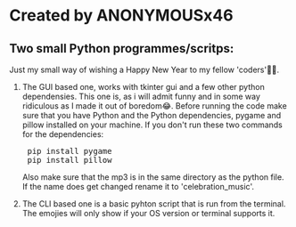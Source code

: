 # Created by ANONYMOUSx46

## Two small Python programmes/scritps:

Just my small way of wishing a Happy New Year to my fellow 'coders'🎉🎉.

1) The GUI based one, works with tkinter gui and a few other python dependensies. This one is, as i will admit funny and in some way ridiculous as I made it out of boredom😂.
   Before running the code make sure that you have Python and the Python dependencies, pygame and pillow installed on your machine. If you don't run these two commands for the dependencies:
   <pre>
    pip install pygame
    pip install pillow
   </pre>
    Also make sure that the mp3 is in the same directory as the python file. If the name does get changed rename it to 'celebration_music'.
  
  

3) The CLI based one is a basic pyhton script that is run from the terminal. The emojies will only show if your OS version or terminal supports it.
